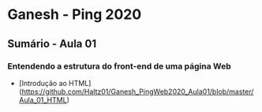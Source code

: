 # Ganesh - Ping 2020

## Sumário - Aula 01

### Entendendo a estrutura do front-end de uma página Web
- [Introdução ao HTML] (https://github.com/Haltz01/Ganesh_PingWeb2020_Aula01/blob/master/Aula_01_HTML)
